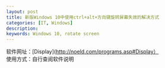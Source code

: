 ```yaml
---
layout: post
title: 新版Windows 10中使用ctrl+alt+方向键旋转屏幕失效的解决方式
categories: [IT, Windows]
description: 
keywords: Windows 10, rotate screen
---
```


软件网址：[Display](http://noeld.com/programs.asp#Display）   
使用方式：自行查阅软件说明

